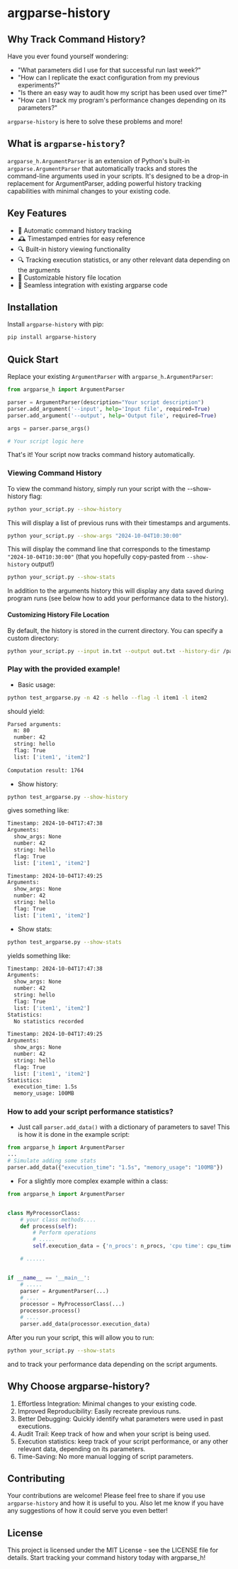 # argparse-history

## Why Track Command History?

Have you ever found yourself wondering:
- "What parameters did I use for that successful run last week?"
- "How can I replicate the exact configuration from my previous experiments?"
- "Is there an easy way to audit how my script has been used over time?"
- "How can I track my program's performance changes depending on its parameters?"

`argparse-history` is here to solve these problems and more!

## What is `argparse-history`?

`argparse_h.ArgumentParser` is an extension of Python's built-in `argparse.ArgumentParser` that automatically tracks and stores the command-line arguments used in your scripts. It's designed to be a drop-in replacement for ArgumentParser, adding powerful history tracking capabilities with minimal changes to your existing code.

## Key Features

- 📜 Automatic command history tracking
- 🕰️ Timestamped entries for easy reference
- 🔍 Built-in history viewing functionality
- 🔍 Tracking execution statistics, or any other relevant data depending on the arguments
- 📁 Customizable history file location
- 🔌 Seamless integration with existing argparse code

## Installation

Install `argparse-history` with pip:

```bash
pip install argparse-history
```

## Quick Start
Replace your existing `ArgumentParser` with `argparse_h.ArgumentParser`:

```python
from argparse_h import ArgumentParser

parser = ArgumentParser(description="Your script description")
parser.add_argument('--input', help='Input file', required=True)
parser.add_argument('--output', help='Output file', required=True)

args = parser.parse_args()

# Your script logic here

```

That's it! Your script now tracks command history automatically.

### Viewing Command History
To view the command history, simply run your script with the --show-history flag:

```bash
python your_script.py --show-history
```

This will display a list of previous runs with their timestamps and arguments.

```bash
python your_script.py --show-args "2024-10-04T10:30:00"
```

This will display the command line that corresponds to the timestamp `"2024-10-04T10:30:00"` 
(that you hopefully copy-pasted from `--show-history` output!)

```bash
python your_script.py --show-stats
```

In addition to the arguments history this will display any data saved during program runs (see below
how to add your performance data to the history).


#### Customizing History File Location

By default, the history is stored in the current directory. You can specify a custom directory:

```bash
python your_script.py --input in.txt --output out.txt --history-dir /path/to/history
```

### Play with the provided example!

- Basic usage:

```bash
python test_argparse.py -n 42 -s hello --flag -l item1 -l item2
```

should yield:

```bash
Parsed arguments:
  m: 80
  number: 42
  string: hello
  flag: True
  list: ['item1', 'item2']
  
Computation result: 1764
```

- Show history:
```bash
python test_argparse.py --show-history
```

gives something like:

```bash
Timestamp: 2024-10-04T17:47:38
Arguments:
  show_args: None
  number: 42
  string: hello
  flag: True
  list: ['item1', 'item2']

Timestamp: 2024-10-04T17:49:25
Arguments:
  show_args: None
  number: 42
  string: hello
  flag: True
  list: ['item1', 'item2']
```

- Show stats:
```bash
python test_argparse.py --show-stats
```

yields something like:

```bash
Timestamp: 2024-10-04T17:47:38
Arguments:
  show_args: None
  number: 42
  string: hello
  flag: True
  list: ['item1', 'item2']
Statistics:
  No statistics recorded

Timestamp: 2024-10-04T17:49:25
Arguments:
  show_args: None
  number: 42
  string: hello
  flag: True
  list: ['item1', 'item2']
Statistics:
  execution_time: 1.5s
  memory_usage: 100MB
```


### How to add your script performance statistics?

- Just call `parser.add_data()` with a dictionary of parameters to save! This is how 
it is done in the example script: 

```python
from argparse_h import ArgumentParser
...
# Simulate adding some stats
parser.add_data({"execution_time": "1.5s", "memory_usage": "100MB"})
```

- For a slightly more complex example within a class:

```python
from argparse_h import ArgumentParser


class MyProcessorClass:
    # your class methods....
    def process(self):
        # Perform operations
        # .....
        self.execution_data = {'n_procs': n_procs, 'cpu time': cpu_time, 'elapsed time': elapsed_time}

    # ......


if __name__ == '__main__':
    # .....
    parser = ArgumentParser(...)
    # ....
    processor = MyProcessorClass(...)
    processor.process()
    # ....
    parser.add_data(processor.execution_data)
```

After you run your script, this will allow you to run: 
```bash
python your_script.py --show-stats
```
and to track your performance data depending on the script arguments. 


## Why Choose argparse-history?

1. Effortless Integration: Minimal changes to your existing code.
2. Improved Reproducibility: Easily recreate previous runs.
3. Better Debugging: Quickly identify what parameters were used in past executions.
4. Audit Trail: Keep track of how and when your script is being used.
5. Execution statistics: keep track of your script performance, or any other relevant data, depending on its parameters.
5. Time-Saving: No more manual logging of script parameters.

## Contributing
Your contributions are welcome! Please feel free to share if you use `argparse-history` and how it is useful to you. 
Also let me know if you have any suggestions of how it could serve you even better!

## License

This project is licensed under the MIT License - see the LICENSE file for details. Start tracking your command history today with argparse_h!
